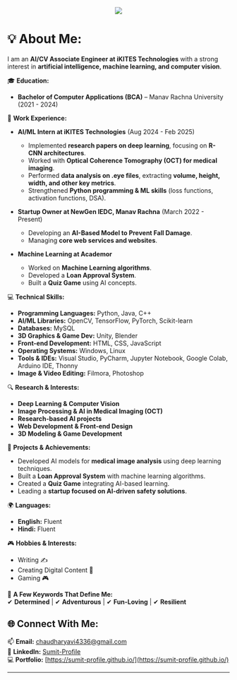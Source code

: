 <p align="center">
  <img src="https://readme-typing-svg.demolab.com/?lines=Hi+👋+I'm+Sumit;AI/CV+Associate+Engineer;Passionate+about+Machine+Learning+and+AI!&font=Fira%20Code&center=true&width=700&height=50&weight=700&size=24&duration=2000&pause=2000">
</p> 

# 💡 About Me:
I am an **AI/CV Associate Engineer at iKITES Technologies** with a strong interest in **artificial intelligence, machine learning, and computer vision**.  

🎓 **Education:**  
- **Bachelor of Computer Applications (BCA)** – Manav Rachna University (2021 - 2024)  

💼 **Work Experience:**  
- **AI/ML Intern at iKITES Technologies** (Aug 2024 - Feb 2025)  
  - Implemented **research papers on deep learning**, focusing on **R-CNN architectures**.  
  - Worked with **Optical Coherence Tomography (OCT) for medical imaging**.  
  - Performed **data analysis on .eye files**, extracting **volume, height, width, and other key metrics**.  
  - Strengthened **Python programming & ML skills** (loss functions, activation functions, DSA).  

- **Startup Owner at NewGen IEDC, Manav Rachna** (March 2022 - Present)  
  - Developing an **AI-Based Model to Prevent Fall Damage**.  
  - Managing **core web services and websites**.    

- **Machine Learning at Academor**  
  - Worked on **Machine Learning algorithms**.  
  - Developed a **Loan Approval System**.  
  - Built a **Quiz Game** using AI concepts.  

💻 **Technical Skills:**  
- **Programming Languages:** Python, Java, C++  
- **AI/ML Libraries:** OpenCV, TensorFlow, PyTorch, Scikit-learn  
- **Databases:** MySQL 
- **3D Graphics & Game Dev:** Unity, Blender  
- **Front-end Development:** HTML, CSS, JavaScript  
- **Operating Systems:** Windows, Linux  
- **Tools & IDEs:** Visual Studio, PyCharm, Jupyter Notebook, Google Colab, Arduino IDE, Thonny  
- **Image & Video Editing:** Filmora, Photoshop  

🔍 **Research & Interests:**  
- **Deep Learning & Computer Vision**  
- **Image Processing & AI in Medical Imaging (OCT)**  
- **Research-based AI projects**  
- **Web Development & Front-end Design**  
- **3D Modeling & Game Development**  

🚀 **Projects & Achievements:**  
- Developed AI models for **medical image analysis** using deep learning techniques.  
- Built a **Loan Approval System** with machine learning algorithms.  
- Created a **Quiz Game** integrating AI-based learning.  
- Leading a **startup focused on AI-driven safety solutions**.  

🌍 **Languages:**  
- **English:** Fluent  
- **Hindi:** Fluent  

🎮 **Hobbies & Interests:**  
- Writing ✍️  
- Creating Digital Content 🎥  
- Gaming 🎮  

🌟 **A Few Keywords That Define Me:**  
✔ **Determined** | ✔ **Adventurous** | ✔ **Fun-Loving** | ✔ **Resilient**  

## 🌐 Connect With Me:
📫 **Email:** chaudharyavi4336@gmail.com  
🔗 **LinkedIn:** [Sumit-Profile](https://linkedin.com/in/sumit-profile)  
💻 **Portfolio:** [https://sumit-profile.github.io/](https://sumit-profile.github.io/)  

---
